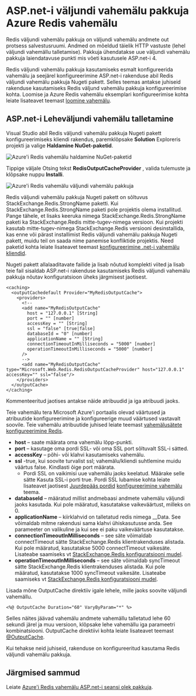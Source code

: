 <properties
    pageTitle="Vahemälu ASP.net-i väljundi vahemälu pakkuja"
    description="Siit saate teada, kuidas ASP.net-i abil Azure'i Redis vahemälu Leheväljundi vahemälu"
    services="redis-cache"
    documentationCenter="na"
    authors="steved0x"
    manager="douge"
    editor="tysonn" />
<tags
    ms.service="cache"
    ms.devlang="na"
    ms.topic="article"
    ms.tgt_pltfrm="cache-redis"
    ms.workload="tbd"
    ms.date="09/27/2016"
    ms.author="sdanie" />

# <a name="aspnet-output-cache-provider-for-azure-redis-cache"></a>ASP.net-i väljundi vahemälu pakkuja Azure Redis vahemälu

Redis väljundi vahemälu pakkuja on väljundi vahemälu andmete out protsess salvestusruumi. Andmed on mõeldud täielik HTTP vastuste (lehel väljundi vahemällu talletamise). Pakkuja ühendatakse uue väljundi vahemälu pakkuja laiendatavuse punkti mis võeti kasutusele ASP.net-i 4.

Redis väljundi vahemälu pakkuja kasutamiseks esmalt konfigureerida vahemälu ja seejärel konfigureerimine ASP.net-i rakenduse abil Redis väljundi vahemälu pakkuja Nugeti pakett. Selles teemas antakse juhiseid rakenduse kasutamiseks Redis väljund vahemälu pakkuja konfigureerimise kohta. Loomise ja Azure Redis vahemälu eksemplari konfigureerimise kohta leiate lisateavet teemast [loomine vahemälu](cache-dotnet-how-to-use-azure-redis-cache.md#create-a-cache).

## <a name="store-aspnet-page-output-in-the-cache"></a>ASP.net-i Leheväljundi vahemälu talletamine

Visual Studio abil Redis väljundi vahemälu pakkuja Nugeti pakett konfigureerimiseks kliendi rakendus, paremklõpsake **Solution** Exploreris projekti ja valige **Haldamine NuGet-paketid**.

![Azure'i Redis vahemälu haldamine NuGet-paketid](./media/cache-aspnet-output-cache-provider/redis-cache-manage-nuget-menu.png)

Tippige väljale Otsing tekst **RedisOutputCacheProvider** , valida tulemuste ja klõpsake nuppu **Installi**.

![Azure'i Redis vahemälu väljundi vahemälu pakkuja](./media/cache-aspnet-output-cache-provider/redis-cache-page-output-provider.png)

Redis väljundi vahemälu pakkuja Nugeti pakett on sõltuvus StackExchange.Redis.StrongName paketti. Kui StackExchange.Redis.StrongName paketi pole projektis olema installitud. Pange tähele, et lisaks keeruka nimega StackExchange.Redis.StrongName paketi ka StackExchange.Redis mitte-tugev-nimega versioon. Kui projekti kasutab mitte-tugev-nimega StackExchange.Redis versiooni desinstallida, kas enne või pärast installimist Redis väljundi vahemälu pakkuja Nugeti pakett, muidu teil on saada nime panemise konfliktide projektis. Need paketid kohta leiate lisateavet teemast [konfigureerimine .net-i vahemälu kliendid](cache-dotnet-how-to-use-azure-redis-cache.md#configure-the-cache-clients).

Nugeti pakett allalaaditavate failide ja lisab nõutud komplekti viited ja lisab teie fail sisaldab ASP.net-i rakenduse kasutamiseks Redis väljundi vahemälu pakkuja nõutav konfiguratsioon üheks järgmisest jaotisest.

    <caching>
      <outputCachedefault Provider="MyRedisOutputCache">
        <providers>
          <!--
          <add name="MyRedisOutputCache"
            host = "127.0.0.1" [String]
            port = "" [number]
            accessKey = "" [String]
            ssl = "false" [true|false]
            databaseId = "0" [number]
            applicationName = "" [String]
            connectionTimeoutInMilliseconds = "5000" [number]
            operationTimeoutInMilliseconds = "5000" [number]
          />
          -->
          <add name="MyRedisOutputCache" type="Microsoft.Web.Redis.RedisOutputCacheProvider" host="127.0.0.1" accessKey="" ssl="false"/>
        </providers>
      </outputCache>
    </caching>

Kommenteeritud jaotises antakse näide atribuudid ja iga atribuudi jaoks.

Teie vahemälu tera Microsoft Azure'i portaalis olevad väärtused ja atribuutide konfigureerimine ja konfigureerige muud väärtused vastavalt soovile. Teie vahemälu atribuutide juhised leiate teemast [vahemälusätete konfigureerimine Redis](cache-configure.md#configure-redis-cache-settings).

-   **host** – saate määrata oma vahemälu lõpp-punkti.
-   **port** – kasutage oma pordi SSL- või oma SSL port sõltuvalt SSL-i sätted.
-   **accessKey** – põhi- või klahvi kasutamiseks vahemälu.
-   **ssl** -true, kui soovite turvalist ssl; vahemälu/kliendi suhtlemine muidu väärtus false. Kindlasti õige port määrata.
    -   Pordi SSL on vaikimisi uue vahemälu jaoks keelatud. Määrake selle sätte Kasuta SSL-i porti true. Pordi SSL lubamise kohta leiate lisateavet jaotisest [Juurdepääs pordid](cache-configure.md#access-ports) [konfigureerimine vahemälu](cache-configure.md) teema.
-   **databaseId** – määratud millist andmebaasi andmete vahemälu väljundi jaoks kasutada. Kui pole määratud, kasutatakse vaikeväärtust, milleks on 0.
-   **applicationName** – kiirklahvid on talletatud redis nimega <AppName>_<SessionId>_Data. See võimaldab mitme rakendusi sama klahvi ühiskasutusse anda. See parameeter on valikuline ja kui see ei paku vaikeväärtuse kasutatakse.
-   **connectionTimeoutInMilliseconds** – see säte võimaldab connectTimeout sätte StackExchange.Redis klientrakenduses alistada. Kui pole määratud, kasutatakse 5000 connectTimeout vaikesäte. Lisateabe saamiseks vt [StackExchange.Redis konfiguratsiooni mudel](http://go.microsoft.com/fwlink/?LinkId=398705).
-   **operationTimeoutInMilliseconds** – see säte võimaldab syncTimeout sätte StackExchange.Redis klientrakenduses alistada. Kui pole määratud, kasutatakse 1000 syncTimeout vaikesäte. Lisateabe saamiseks vt [StackExchange.Redis konfiguratsiooni mudel](http://go.microsoft.com/fwlink/?LinkId=398705).

Lisada mõne OutputCache direktiiv igale lehele, mille jaoks soovite väljundi vahemällu.

    <%@ OutputCache Duration="60" VaryByParam="*" %>

Selles näites jäävad vahemälu andmete vahemällu talletatud lehe 60 sekundi järel ja muu versioon, klõpsake lehe vahemällu iga parameetri kombinatsiooni. OutputCache direktiivi kohta leiate lisateavet teemast [@OutputCache](http://go.microsoft.com/fwlink/?linkid=320837).

Kui tehakse neid juhiseid, rakenduse on konfigureeritud kasutama Redis väljundi vahemälu pakkuja.

## <a name="next-steps"></a>Järgmised sammud

Leiate [Azure'i Redis vahemälu ASP.net-i seansi olek pakkuja](cache-aspnet-session-state-provider.md).
